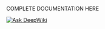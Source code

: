 COMPLETE DOCUMENTATION HERE

[![Ask DeepWiki](https://deepwiki.com/badge.svg)](https://deepwiki.com/brandox02/jobs-app)
